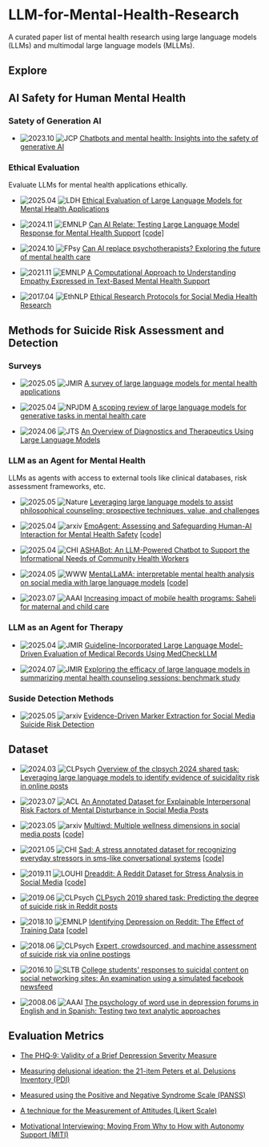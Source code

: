 # LLM-for-Mental-Health-Research

A curated paper list of mental health research using large language models (LLMs) and multimodal large language models (MLLMs).

## Explore

## AI Safety for Human Mental Health

### Satety of Generation AI
- ![2023.10](https://img.shields.io/badge/2023.10-blue) ![JCP](https://img.shields.io/badge/JCP-green) [Chatbots and mental health: Insights into the safety of generative AI](https://myscp.onlinelibrary.wiley.com/doi/pdfdirect/10.1002/jcpy.1393)


### Ethical Evaluation
Evaluate LLMs for mental health applications ethically.

- ![2025.04](https://img.shields.io/badge/2025.04-blue) ![LDH](https://img.shields.io/badge/LDH-green) [Ethical Evaluation of Large Language Models for Mental Health Applications](https://www.thelancet.com/journals/landig/article/PIIS2589-7500(24)00255-3/fulltext)

- ![2024.11](https://img.shields.io/badge/2024.11-blue) ![EMNLP](https://img.shields.io/badge/EMNLP-red) [Can AI Relate: Testing Large Language Model Response for Mental Health Support](https://aclanthology.org/2024.findings-emnlp.120/) [[code]](https://github.com/skgabriel/mh-eval)

- ![2024.10](https://img.shields.io/badge/2024.10-blue) ![FPsy](https://img.shields.io/badge/FPsy-green) [Can AI replace psychotherapists? Exploring the future of mental health care](https://www.frontiersin.org/journals/psychiatry/articles/10.3389/fpsyt.2024.1444382/full)


- ![2021.11](https://img.shields.io/badge/2021.11-blue) ![EMNLP](https://img.shields.io/badge/EMNLP-red) [A Computational Approach to Understanding Empathy Expressed in Text-Based Mental Health Support](https://par.nsf.gov/servlets/purl/10293300)

- ![2017.04](https://img.shields.io/badge/2017.04-blue) ![EthNLP](https://img.shields.io/badge/EthNLP-red) [Ethical Research Protocols for Social Media Health Research](https://aclanthology.org/W17-1612/)





## Methods for Suicide Risk Assessment and Detection

### Surveys
- ![2025.05](https://img.shields.io/badge/2025.05-blue) ![JMIR](https://img.shields.io/badge/JMIR-green) [A survey of large language models for mental health applications](https://www.jmir.org/2025/1/e69284/)

- ![2025.04](https://img.shields.io/badge/2025.04-blue)  ![NPJDM](https://img.shields.io/badge/NPJDM-green) [A scoping review of large language models for generative tasks in mental health care](https://www.nature.com/articles/s41746-025-01611-4.pdf)


- ![2024.06](https://img.shields.io/badge/2024.06-blue) ![JTS](https://img.shields.io/badge/JTS-green) [An Overview of Diagnostics and Therapeutics Using Large
Language Models](https://onlinelibrary.wiley.com/doi/pdf/10.1002/jts.23082?casa_token=GlVb_7RF7kIAAAAA%3AFvnWC12H0qtmmguh3EEl10RcoATL4W_LnUi4nAgdkXO-HC3lCSeljxLHPOmcJfyaxnRnPn3eXxBDdQ)


### LLM as an Agent for Mental Health
LLMs as agents with access to external tools like clinical databases, risk assessment frameworks, etc.

- ![2025.05](https://img.shields.io/badge/2025.05-blue) ![Nature](https://img.shields.io/badge/Nature-green) [Leveraging large language models to assist philosophical counseling: prospective techniques, value, and challenges](https://www.nature.com/articles/s41599-025-04657-7)


- ![2025.04](https://img.shields.io/badge/2025.04-blue) ![arxiv](https://img.shields.io/badge/arxiv-yellow) [EmoAgent: Assessing and Safeguarding Human-AI Interaction for Mental Health Safety](https://arxiv.org/pdf/2504.09689) [[code]](https://github.com/1akaman/EmoAgent)

- ![2025.04](https://img.shields.io/badge/2025.04-blue) ![CHI](https://img.shields.io/badge/CHI-red) [ASHABot: An LLM-Powered Chatbot to Support the Informational Needs of Community Health Workers](https://dl.acm.org/doi/full/10.1145/3706598.3713680)


- ![2024.05](https://img.shields.io/badge/2024.05-blue) ![WWW](https://img.shields.io/badge/WWW-red) [MentaLLaMA: interpretable mental health analysis on social media with large language models](https://dl.acm.org/doi/abs/10.1145/3589334.3648137) [[code]](https://github.com/SteveKGYang/MentalLLaMA)


- ![2023.07](https://img.shields.io/badge/2023.07-blue) ![AAAI](https://img.shields.io/badge/AAAI-red) [Increasing impact of mobile health programs: Saheli for maternal and child care](https://ojs.aaai.org/index.php/AAAI/article/view/26849)


### LLM as an Agent for Therapy

- ![2025.04](https://img.shields.io/badge/2025.04-blue) ![JMIR](https://img.shields.io/badge/JMIR-green) [Guideline-Incorporated Large Language Model-Driven Evaluation of Medical Records Using MedCheckLLM](https://formative.jmir.org/2025/1/e53335/)

- ![2024.07](https://img.shields.io/badge/2024.07-blue) ![JMIR](https://img.shields.io/badge/JMIR-green) [Exploring the efficacy of large language models in summarizing mental health counseling sessions: benchmark study](https://mental.jmir.org/2024/1/e57306/)




### Suside Detection Methods
- ![2025.05](https://img.shields.io/badge/2025.05-blue) ![arxiv](https://img.shields.io/badge/arxiv-yellow) [Evidence-Driven Marker Extraction for Social Media Suicide Risk Detection](https://arxiv.org/abs/2502.18823)





## Dataset
- ![2024.03](https://img.shields.io/badge/2024.03-blue) ![CLPsych](https://img.shields.io/badge/CLPsych-red) [Overview of the clpsych 2024 shared task: Leveraging large language models to identify evidence of suicidality risk in online posts](https://aclanthology.org/2024.clpsych-1.15/)

- ![2023.07](https://img.shields.io/badge/2023.07-blue) ![ACL](https://img.shields.io/badge/ACL-red) [An Annotated Dataset for Explainable Interpersonal Risk Factors of Mental Disturbance in Social Media Posts](https://aclanthology.org/2023.findings-acl.757/)


- ![2023.05](https://img.shields.io/badge/2023.05-blue) ![arxiv](https://img.shields.io/badge/arxiv-yellow) [Multiwd: Multiple wellness dimensions in social media posts](https://www.techrxiv.org/doi/full/10.36227/techrxiv.22816586.v1) [[code]](https://github.com/drmuskangarg/MultiWD)


- ![2021.05](https://img.shields.io/badge/2021.05-blue) ![CHI](https://img.shields.io/badge/CHI-red) [Sad: A stress annotated dataset for recognizing everyday stressors in sms-like conversational systems](https://dl.acm.org/doi/10.1145/3411763.34517992) [[code]](https://github.com/PervasiveWellbeingTech/Stress-Annotated-Dataset-SAD)


- ![2019.11](https://img.shields.io/badge/2019.11-blue) ![LOUHI](https://img.shields.io/badge/LOUHI-red) [Dreaddit: A Reddit Dataset for Stress Analysis in Social Media](https://aclanthology.org/2024.clpsych-1.15/) [[code]](http://www.cs.columbia.edu/~eturcan/data)


- ![2019.06](https://img.shields.io/badge/2019.06-blue) ![CLPsych](https://img.shields.io/badge/CLPsych-red) [CLPsych 2019 shared task: Predicting the degree of suicide risk in Reddit posts](https://aclanthology.org/W19-3003/)

- ![2018.10](https://img.shields.io/badge/2018.10-blue) ![EMNLP](https://img.shields.io/badge/EMNLP-red) [Identifying Depression on Reddit: The Effect of Training Data](https://aclanthology.org/W18-5903/) [[code]](https://github.com/Inusette/Identifying-depression)


- ![2018.06](https://img.shields.io/badge/2018.06-blue) ![CLPsych](https://img.shields.io/badge/CLPsych-red) [Expert, crowdsourced, and machine assessment of suicide risk via online postings](https://aclanthology.org/W18-5903/)

- ![2016.10](https://img.shields.io/badge/2016.10-blue) ![SLTB](https://img.shields.io/badge/SITB-green) [College students' responses to suicidal content on social networking sites: An examination using a simulated facebook newsfeed](https://onlinelibrary.wiley.com/doi/pdf/10.1111/sltb.12241)

- ![2008.06](https://img.shields.io/badge/2008.06-blue) ![AAAI](https://img.shields.io/badge/AAAI-red) [The psychology of word use in depression forums in English and in Spanish: Testing two text analytic approaches](https://ojs.aaai.org/index.php/ICWSM/article/view/18623)







## Evaluation Metrics
- [The PHQ‐9: Validity of a Brief Depression Severity Measure](https://onlinelibrary.wiley.com/doi/pdf/10.1046/j.1525-1497.2001.016009606.x)

- [Measuring delusional ideation: the 21-item Peters et al. Delusions Inventory (PDI)](https://academic.oup.com/schizophreniabulletin/article-abstract/30/4/1005/1930847)

- [Measured using the Positive and Negative Syndrome Scale (PANSS)](https://academic.oup.com/schizophreniabulletin/article/13/2/261/1919795)

- [A technique for the Measurement of Attitudes (Likert Scale)](https://psycnet.apa.org/record/1933-01885-001)

- [Motivational Interviewing: Moving From Why to How with Autonomy Support (MITI)](https://link.springer.com/content/pdf/10.1186/1479-5868-9-19.pdf)

<!-- ### As a Decision Maker/Explainer

LLMs directly making assessments or providing explanations for suicide risk factors.

- ![2023.08](https://img.shields.io/badge/2023.08-blue) [Example Paper Title 5](https://example.com/paper5) [[paper]](https://example.com/paper5.pdf)
- ![2024.01](https://img.shields.io/badge/2024.01-blue) [Example Paper Title 6](https://example.com/paper6) [[paper]](https://example.com/paper6.pdf) -->
<!-- 
## Intervention and Support Systems







## About

This repository aims to track and organize research on the application of large language models in suicide prevention, risk assessment, and intervention. The papers are categorized based on how LLMs are utilized in this sensitive and important domain.

## Contributing

To contribute to this repository, please submit a pull request with your suggested additions. Ensure that papers are relevant to both suicide research and large language models.
